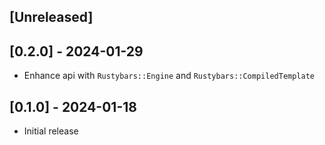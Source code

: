 ## [Unreleased]

## [0.2.0] - 2024-01-29

- Enhance api with `Rustybars::Engine` and `Rustybars::CompiledTemplate`

## [0.1.0] - 2024-01-18

- Initial release
